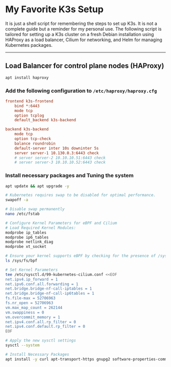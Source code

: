 # My Favorite K3s Setup

It is just a shell script for remembering the steps to set up K3s. It is not a complete guide but a reminder for my personal use. The following script is tailored for setting up a K3s cluster on a fresh Debian installation using HAProxy as a load balancer, Cilium for networking, and Helm for managing Kubernetes packages.

---

## Load Balancer for control plane nodes (HAProxy)
```bash
apt install haproxy
```

### Add the following configuration to `/etc/haproxy/haproxy.cfg`
```cfg
frontend k3s-frontend
    bind *:6443
    mode tcp
    option tcplog
    default_backend k3s-backend

backend k3s-backend
    mode tcp
    option tcp-check
    balance roundrobin
    default-server inter 10s downinter 5s
    server server-1 10.130.0.3:6443 check
    # server server-2 10.10.10.51:6443 check
    # server server-3 10.10.10.52:6443 check
```

### Install necessary packages and Tuning the system
```bash
apt update && apt upgrade -y

# Kubernetes requires swap to be disabled for optimal performance.
swapoff -a

# Disable swap permanently
nano /etc/fstab

# Configure Kernel Parameters for eBPF and Cilium
# Load Required Kernel Modules:
modprobe ip_tables
modprobe ip6_tables
modprobe netlink_diag
modprobe xt_socket

# Ensure your kernel supports eBPF by checking for the presence of /sys/fs/bpf.
ls /sys/fs/bpf

# Set Kernel Parameters
tee /etc/sysctl.d/99-kubernetes-cilium.conf <<EOF
net.ipv4.ip_forward = 1
net.ipv6.conf.all.forwarding = 1
net.bridge.bridge-nf-call-iptables = 1
net.bridge.bridge-nf-call-ip6tables = 1
fs.file-max = 52706963
fs.nr_open = 52706963
vm.max_map_count = 262144
vm.swappiness = 0
vm.overcommit_memory = 1
net.ipv4.conf.all.rp_filter = 0
net.ipv4.conf.default.rp_filter = 0
EOF

# Apply the new sysctl settings
sysctl --system

# Install Necessary Packages
apt install -y curl apt-transport-https gnupg2 software-properties-common ca-certificates lsb-release
```
